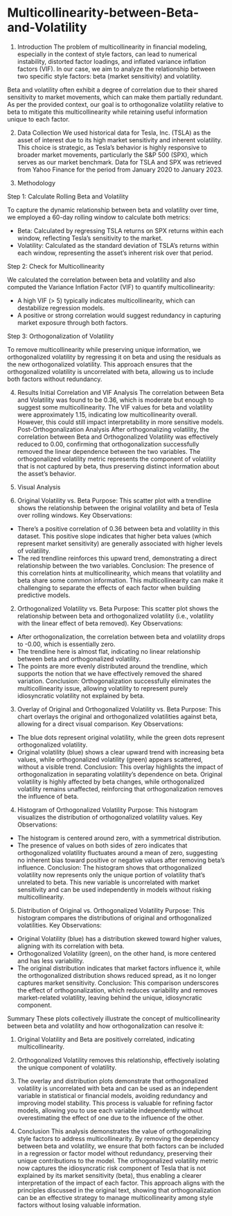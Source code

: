 # Multicollinearity-between-Beta-and-Volatility

1. Introduction
The problem of multicollinearity in financial modeling, especially in the context of style factors, can lead to numerical instability, distorted factor loadings, and inflated variance inflation factors (VIF). In our case, we aim to analyze the relationship between two specific style factors: beta (market sensitivity) and volatility.

Beta and volatility often exhibit a degree of correlation due to their shared sensitivity to market movements, which can make them partially redundant. As per the provided context, our goal is to orthogonalize volatility relative to beta to mitigate this multicollinearity while retaining useful information unique to each factor.

2. Data Collection
We used historical data for Tesla, Inc. (TSLA) as the asset of interest due to its high market sensitivity and inherent volatility. This choice is strategic, as Tesla’s behavior is highly responsive to broader market movements, particularly the S&P 500 (SPX), which serves as our market benchmark. Data for TSLA and SPX was retrieved from Yahoo Finance for the period from January 2020 to January 2023.

3. Methodology
   
Step 1: Calculate Rolling Beta and Volatility

To capture the dynamic relationship between beta and volatility over time, we employed a 60-day rolling window to calculate both metrics:
- Beta: Calculated by regressing TSLA returns on SPX returns within each window, reflecting Tesla’s sensitivity to the market.
- Volatility: Calculated as the standard deviation of TSLA’s returns within each window, representing the asset’s inherent risk over that period.

Step 2: Check for Multicollinearity

We calculated the correlation between beta and volatility and also computed the Variance Inflation Factor (VIF) to quantify multicollinearity:
- A high VIF (> 5) typically indicates multicollinearity, which can destabilize regression models.
- A positive or strong correlation would suggest redundancy in capturing market exposure through both factors.

Step 3: Orthogonalization of Volatility

To remove multicollinearity while preserving unique information, we orthogonalized volatility by regressing it on beta and using the residuals as the new orthogonalized volatility. This approach ensures that the orthogonalized volatility is uncorrelated with beta, allowing us to include both factors without redundancy.

4. Results
Initial Correlation and VIF Analysis
The correlation between Beta and Volatility was found to be 0.36, which is moderate but enough to suggest some multicollinearity.
The VIF values for beta and volatility were approximately 1.15, indicating low multicollinearity overall. However, this could still impact interpretability in more sensitive models.
Post-Orthogonalization Analysis
After orthogonalizing volatility, the correlation between Beta and Orthogonalized Volatility was effectively reduced to 0.00, confirming that orthogonalization successfully removed the linear dependence between the two variables.
The orthogonalized volatility metric represents the component of volatility that is not captured by beta, thus preserving distinct information about the asset’s behavior.

5. Visual Analysis
   
1. Original Volatility vs. Beta
Purpose: This scatter plot with a trendline shows the relationship between the original volatility and beta of Tesla over rolling windows.
Key Observations:
- There’s a positive correlation of 0.36 between beta and volatility in this dataset. This positive slope indicates that higher beta values (which represent market sensitivity) are generally associated with higher levels of volatility.
- The red trendline reinforces this upward trend, demonstrating a direct relationship between the two variables.
Conclusion: The presence of this correlation hints at multicollinearity, which means that volatility and beta share some common information. This multicollinearity can make it challenging to separate the effects of each factor when building predictive models.

2. Orthogonalized Volatility vs. Beta
Purpose: This scatter plot shows the relationship between beta and orthogonalized volatility (i.e., volatility with the linear effect of beta removed).
Key Observations:
- After orthogonalization, the correlation between beta and volatility drops to -0.00, which is essentially zero.
- The trendline here is almost flat, indicating no linear relationship between beta and orthogonalized volatility.
- The points are more evenly distributed around the trendline, which supports the notion that we have effectively removed the shared variation.
Conclusion: Orthogonalization successfully eliminates the multicollinearity issue, allowing volatility to represent purely idiosyncratic volatility not explained by beta.

3. Overlay of Original and Orthogonalized Volatility vs. Beta
Purpose: This chart overlays the original and orthogonalized volatilities against beta, allowing for a direct visual comparison.
Key Observations:
- The blue dots represent original volatility, while the green dots represent orthogonalized volatility.
- Original volatility (blue) shows a clear upward trend with increasing beta values, while orthogonalized volatility (green) appears scattered, without a visible trend.
Conclusion: This overlay highlights the impact of orthogonalization in separating volatility’s dependence on beta. Original volatility is highly affected by beta changes, while orthogonalized volatility remains unaffected, reinforcing that orthogonalization removes the influence of beta.

4. Histogram of Orthogonalized Volatility
Purpose: This histogram visualizes the distribution of orthogonalized volatility values.
Key Observations:
- The histogram is centered around zero, with a symmetrical distribution.
- The presence of values on both sides of zero indicates that orthogonalized volatility fluctuates around a mean of zero, suggesting no inherent bias toward positive or negative values after removing beta’s influence.
Conclusion: The histogram shows that orthogonalized volatility now represents only the unique portion of volatility that’s unrelated to beta. This new variable is uncorrelated with market sensitivity and can be used independently in models without risking multicollinearity.

5. Distribution of Original vs. Orthogonalized Volatility
Purpose: This histogram compares the distributions of original and orthogonalized volatilities.
Key Observations:
- Original Volatility (blue) has a distribution skewed toward higher values, aligning with its correlation with beta.
- Orthogonalized Volatility (green), on the other hand, is more centered and has less variability.
- The original distribution indicates that market factors influence it, while the orthogonalized distribution shows reduced spread, as it no longer captures market sensitivity.
Conclusion: This comparison underscores the effect of orthogonalization, which reduces variability and removes market-related volatility, leaving behind the unique, idiosyncratic component.

Summary
These plots collectively illustrate the concept of multicollinearity between beta and volatility and how orthogonalization can resolve it:
1. Original Volatility and Beta are positively correlated, indicating multicollinearity.
2. Orthogonalized Volatility removes this relationship, effectively isolating the unique component of volatility.
3. The overlay and distribution plots demonstrate that orthogonalized volatility is uncorrelated with beta and can be used as an independent variable in statistical or financial models, avoiding redundancy and improving model stability.
This process is valuable for refining factor models, allowing you to use each variable independently without overestimating the effect of one due to the influence of the other.


7. Conclusion
This analysis demonstrates the value of orthogonalizing style factors to address multicollinearity. By removing the dependency between beta and volatility, we ensure that both factors can be included in a regression or factor model without redundancy, preserving their unique contributions to the model.
The orthogonalized volatility metric now captures the idiosyncratic risk component of Tesla that is not explained by its market sensitivity (beta), thus enabling a clearer interpretation of the impact of each factor.
This approach aligns with the principles discussed in the original text, showing that orthogonalization can be an effective strategy to manage multicollinearity among style factors without losing valuable information.

